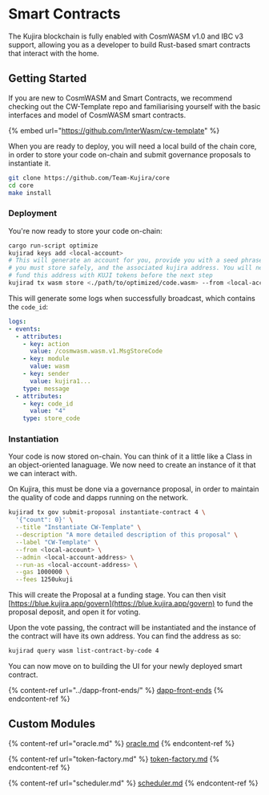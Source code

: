 # Smart Contracts

The Kujira blockchain is fully enabled with CosmWASM v1.0 and IBC v3 support, allowing you as a developer to build Rust-based smart contracts that interact with the home.

## Getting Started

If you are new to CosmWASM and Smart Contracts, we recommend checking out the CW-Template repo and familiarising yourself with the basic interfaces and model of CosmWASM smart contracts.&#x20;

{% embed url="https://github.com/InterWasm/cw-template" %}

When you are ready to deploy, you will need a local build of the chain core, in order to store your code on-chain and submit governance proposals to instantiate it.

```bash
git clone https://github.com/Team-Kujira/core
cd core
make install
```

### Deployment

You're now ready to store your code on-chain:

```bash
cargo run-script optimize
kujirad keys add <local-account>
# This will generate an account for you, provide you with a seed phrase which 
# you must store safely, and the associated kujira address. You will need to 
# fund this address with KUJI tokens before the next step
kujirad tx wasm store <./path/to/optimized/code.wasm> --from <local-account>
```

This will generate some logs when successfully broadcast, which contains the `code_id`:&#x20;

```yaml
logs:
- events:
  - attributes:
    - key: action
      value: /cosmwasm.wasm.v1.MsgStoreCode
    - key: module
      value: wasm
    - key: sender
      value: kujira1...
    type: message
  - attributes:
    - key: code_id
      value: "4"
    type: store_code
```

### Instantiation

Your code is now stored on-chain. You can think of it a little like a Class in an object-oriented lanaguage. We now need to create an instance of it that we can interact with.&#x20;

On Kujira, this must be done via a governance proposal, in order to maintain the quality of code and dapps running on the network.&#x20;

```bash
kujirad tx gov submit-proposal instantiate-contract 4 \
  '{"count": 0}' \
  --title "Instantiate CW-Template" \
  --description "A more detailed description of this proposal" \
  --label "CW-Template" \
  --from <local-account> \
  --admin <local-account-address> \
  --run-as <local-account-address> \
  --gas 1000000 \
  --fees 1250ukuji
```

This will create the Proposal at a funding stage. You can then visit [https://blue.kujira.app/govern](https://blue.kujira.app/govern) to fund the proposal deposit, and open it for voting.

Upon the vote passing, the contract will be instantiated and the instance of the contract will have its own address. You can find the address as so:

```bash
kujirad query wasm list-contract-by-code 4
```

You can now move on to building the UI for your newly deployed smart contract.

{% content-ref url="../dapp-front-ends/" %}
[dapp-front-ends](../dapp-front-ends/)
{% endcontent-ref %}

## Custom Modules

{% content-ref url="oracle.md" %}
[oracle.md](oracle.md)
{% endcontent-ref %}

{% content-ref url="token-factory.md" %}
[token-factory.md](token-factory.md)
{% endcontent-ref %}

{% content-ref url="scheduler.md" %}
[scheduler.md](scheduler.md)
{% endcontent-ref %}

